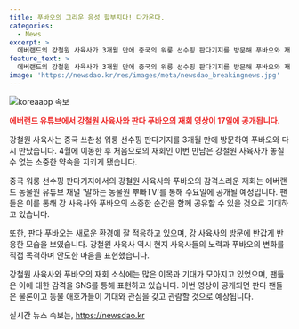 ```yaml
---
title: 푸바오의 그리운 음성 할부지다! 다가온다.
categories:
  - News
excerpt: >
  에버랜드의 강철원 사육사가 3개월 만에 중국의 워룽 선수핑 판다기지를 방문해 푸바오와 재회했다. 이번 만남은 7월20일에 태어난 자이언트 판다 푸바오가 중국으로 이동한 지 3개월 만에 이뤄진 것이다. 강 사육사는 푸바오를 만나기 위해 중국을 방문하며, 푸바오와의 재회에 대한 기대가 높아졌다. 강 사육사와 푸바오의 재회 소식에는 많은 팬들이 감동을 표현했고, 푸바오의 안부를 물었던 강 사육사의 편지도 이목을 끌었다. 이에 에버랜드는 17일에 강 사육사와 푸바오의 만남 영상을 공개할 예정이다.
feature_text: >
  에버랜드의 강철원 사육사가 3개월 만에 중국의 워룽 선수핑 판다기지를 방문해 푸바오와 재회했다. 이번 만남은 7월20일에 태어난 자이언트 판다 푸바오가 중국으로 이동한 지 3개월 만에 이뤄진 것이다. 강 사육사는 푸바오를 만나기 위해 중국을 방문하며, 푸바오와의 재회에 대한 기대가 높아졌다. 강 사육사와 푸바오의 재회 소식에는 많은 팬들이 감동을 표현했고, 푸바오의 안부를 물었던 강 사육사의 편지도 이목을 끌었다. 이에 에버랜드는 17일에 강 사육사와 푸바오의 만남 영상을 공개할 예정이다.
image: 'https://newsdao.kr/res/images/meta/newsdao_breakingnews.jpg'
---
```


<p><img src="https://newsdao.kr/res/images/meta/newsdao_breakingnews.jpg" alt="koreaapp 속보" /></p>

<p><b><span style="color: #ee2323;">에버랜드 유튜브에서 강철원 사육사와 판다 푸바오의 재회 영상이 17일에 공개됩니다.</span></b></p>

<p>강철원 사육사는 중국 쓰촨성 워룽 선수핑 판다기지를 3개월 만에 방문하여 푸바오와 다시 만났습니다. 4월에 이동한 후 처음으로의 재회인 이번 만남은 강철원 사육사가 놓칠 수 없는 소중한 약속을 지키게 됐습니다.</p>

<p>중국 워룽 선수핑 판다기지에서의 강철원 사육사와 푸바오의 감격스러운 재회는 에버랜드 동물원 유튜브 채널 '말하는 동물원 뿌빠TV'를 통해 수요일에 공개될 예정입니다. 팬들은 이를 통해 강 사육사와 푸바오의 소중한 순간을 함께 공유할 수 있을 것으로 기대하고 있습니다. </p>

<p>또한, 판다 푸바오는 새로운 환경에 잘 적응하고 있으며, 강 사육사의 방문에 반갑게 반응한 모습을 보였습니다. 강철원 사육사 역시 현지 사육사들의 노력과 푸바오의 변화를 직접 목격하며 안도한 마음을 표현했습니다.</p>

<p>강철원 사육사와 푸바오의 재회 소식에는 많은 이목과 기대가 모아지고 있었으며, 팬들은 이에 대한 감격을 SNS를 통해 표현하고 있습니다. 이번 영상이 공개되면 판다 팬들은 물론이고 동물 애호가들이 기대와 관심을 갖고 관람할 것으로 예상됩니다.</p>
실시간 뉴스 속보는, <a href="https://newsdao.kr" rel="dofollow">https://newsdao.kr</a>


